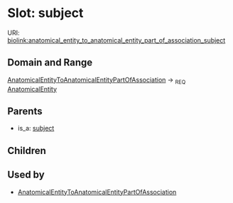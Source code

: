 # Slot: subject




URI: [biolink:anatomical_entity_to_anatomical_entity_part_of_association_subject](https://w3id.org/biolink/vocab/anatomical_entity_to_anatomical_entity_part_of_association_subject)
## Domain and Range

[AnatomicalEntityToAnatomicalEntityPartOfAssociation](AnatomicalEntityToAnatomicalEntityPartOfAssociation.md) ->  <sub>REQ</sub> [AnatomicalEntity](AnatomicalEntity.md)
## Parents

 *  is_a: [subject](anatomical_entity_to_anatomical_entity_association_subject.md)
## Children

## Used by

 * [AnatomicalEntityToAnatomicalEntityPartOfAssociation](AnatomicalEntityToAnatomicalEntityPartOfAssociation.md)
